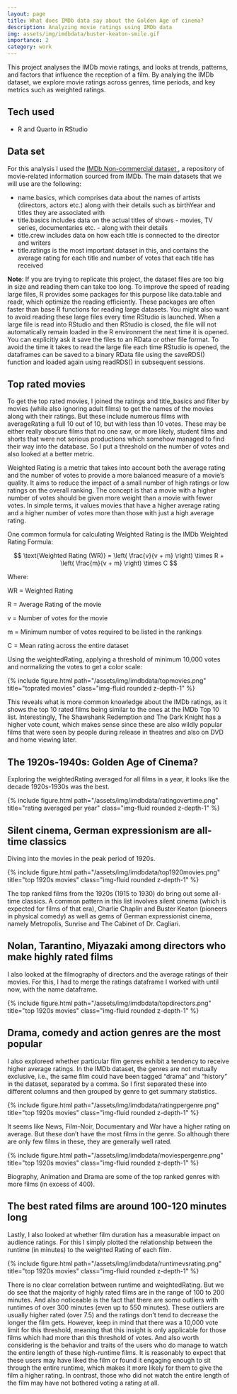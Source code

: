 ```yaml
---
layout: page
title: What does IMDb data say about the Golden Age of cinema?
description: Analyzing movie ratings using IMDb data
img: assets/img/imdbdata/buster-keaton-smile.gif
importance: 2
category: work
---
```


This project analyses the IMDb movie ratings, and looks at trends, patterns, and factors that influence the reception of a film. By analying the IMDb dataset, we explore movie ratings across genres, time periods, and key metrics such as weighted ratings.

## Tech used 

- R and Quarto in RStudio

## Data set

For this analysis I used the <a href="https://developer.imdb.com/non-commercial-datasets/"> IMDb Non-commercial dataset </a>, a repository of movie-related information sourced from IMDb. The main datasets that we will use are the following:

- name.basics, which comprises data about the names of artists (directors, actors etc.) along with their details such as birthYear and titles they are associated with
- title.basics includes data on the actual titles of shows - movies, TV series, documentaries etc. - along with their details
- title.crew includes data on how each title is connected to the director and writers
- title.ratings is the most important dataset in this, and contains the average rating for each title and number of votes that each title has received

**Note**: If you are trying to replicate this project, the dataset files are too big in size and reading them can take too long. To improve the speed of reading large files, R provides some packages for this purpose like data.table and readr, which optimize the reading efficiently. These packages are often faster than base R functions for reading large datasets. You might also want to avoid reading these large files every time RStudio is launched. When a large file is read into RStudio and then RStudio is closed, the file will not automatically remain loaded in the R environment the next time it is opened. You can explicitly ask it save the files to an RData or other file format. To avoid the time it takes to read the large file each time RStudio is opened, the dataframes can be saved to a binary RData file using the saveRDS() function and loaded again using readRDS() in subsequent sessions.

## Top rated movies 
To get the top rated movies, I joined the ratings and title_basics and filter by movies (while also ignoring adult films) to get the names of the movies along with their ratings. But these include numerous films with averageRating a full 10 out of 10, but with less than 10 votes. These may be either really obscure films that no one saw, or more likely, student films and shorts that were not serious productions which somehow managed to find their way into the database. So I put a threshold on the number of votes and also looked at a better metric.

Weighted Rating is a metric that takes into account both the average rating and the number of votes to provide a more balanced measure of a movie’s quality. It aims to reduce the impact of a small number of high ratings or low ratings on the overall ranking. The concept is that a movie with a higher number of votes should be given more weight than a movie with fewer votes. In simple terms, it values movies that have a higher average rating and a higher number of votes more than those with just a high average rating.

One common formula for calculating Weighted Rating is the IMDb Weighted Rating Formula:


$$ \text{Weighted Rating (WR)} = \left( \frac{v}{v + m} \right) \times R + \left( \frac{m}{v + m} \right) \times C $$


Where:

WR = Weighted Rating

R = Average Rating of the movie

v = Number of votes for the movie

m = Minimum number of votes required to be listed in the rankings

C = Mean rating across the entire dataset

Using the weightedRating, applying a threshold of minimum 10,000 votes and normalizing the votes to get a color scale:

<div class="row">
    <div class="col-sm mt-3 mt-md-0">
        {% include figure.html path="/assets/img/imdbdata/topmovies.png" title="toprated movies" class="img-fluid rounded z-depth-1" %}
    </div>
</div>

This reveals what is more common knowledge about the IMDb ratings, as it shows the top 10 rated films being similar to the ones at the IMDb Top 10 list. Interestingly, The Shawshank Redemption and The Dark Knight has a higher vote count, which makes sense since these are also wildly popular films that were seen by people during release in theatres and also on DVD and home viewing later.

## The 1920s-1940s: Golden Age of Cinema?

Exploring the weightedRating averaged for all films in a year, it looks like the decade 1920s-1930s was the best.

<div class="row">
    <div class="col-sm mt-3 mt-md-0">
        {% include figure.html path="/assets/img/imdbdata/ratingovertime.png" title="rating averaged per year" class="img-fluid rounded z-depth-1" %}
    </div>
</div>


## Silent cinema, German expressionism are all-time classics

Diving into the movies in the peak period of 1920s.

<div class="row">
    <div class="col-sm mt-3 mt-md-0">
        {% include figure.html path="/assets/img/imdbdata/top1920movies.png" title="top 1920s movies" class="img-fluid rounded z-depth-1" %}
    </div>
</div>

The top ranked films from the 1920s (1915 to 1930) do bring out some all-time classics. A common pattern in this list involves silent cinema (which is expected for films of that era), Charlie Chaplin and Buster Keaton (pioneers in physical comedy) as well as gems of German expressionist cinema, namely Metropolis, Sunrise and The Cabinet of Dr. Cagliari.

## Nolan, Tarantino, Miyazaki among directors who make highly rated films

I also looked at the filmography of directors and the average ratings of their movies. For this, I had to merge the ratings dataframe I worked with until now, with the name dataframe.

<div class="row">
    <div class="col-sm mt-3 mt-md-0">
        {% include figure.html path="/assets/img/imdbdata/topdirectors.png" title="top 1920s movies" class="img-fluid rounded z-depth-1" %}
    </div>
</div>

## Drama, comedy and action genres are the most popular

I also exploreed whether particular film genres exhibit a tendency to receive higher average ratings. In the IMDb dataset, the genres are not mutually exclusive, i.e., the same film could have been tagged “drama” and “history” in the dataset, separated by a comma. So I first separated these into different columns and then grouped by genre to get summary statistics.

<div class="row">
    <div class="col-sm mt-3 mt-md-0">
        {% include figure.html path="/assets/img/imdbdata/ratingpergenre.png" title="top 1920s movies" class="img-fluid rounded z-depth-1" %}
    </div>
</div>

It seems like News, Film-Noir, Documentary and War have a higher rating on average. But these don’t have the most films in the genre. So although there are only few films in these, they are generally well rated.

<div class="row">
    <div class="col-sm mt-3 mt-md-0">
        {% include figure.html path="/assets/img/imdbdata/moviespergenre.png" title="top 1920s movies" class="img-fluid rounded z-depth-1" %}
    </div>
</div>

Biography, Animation and Drama are some of the top ranked genres with more films (in excess of 400).

## The best rated films are around 100-120 minutes long

Lastly, I also looked at whether film duration has a measurable impact on audience ratings. For this I simply plotted the relationship between the runtime (in minutes) to the weighted Rating of each film.

<div class="row">
    <div class="col-sm mt-3 mt-md-0">
        {% include figure.html path="/assets/img/imdbdata/runtimevsrating.png" title="top 1920s movies" class="img-fluid rounded z-depth-1" %}
    </div>
</div>

There is no clear correlation between runtime and weightedRating. But we do see that the majority of highly rated films are in the range of 100 to 200 minutes. And also noticeable is the fact that there are some outliers with runtimes of over 300 minutes (even up to 550 minutes). These outliers are usually higher rated (over 7.5) and the ratings don’t tend to decrease the longer the film gets. However, keep in mind that there was a 10,000 vote limit for this threshold, meaning that this insight is only applicable for those films which had more than this threshold of votes. And also worth considering is the behavior and traits of the users who do manage to watch the entire length of these high-runtime films. It is reasonably to expect that these users may have liked the film or found it engaging enough to sit through the entire runtime, which makes it more likely for them to give the film a higher rating. In contrast, those who did not watch the entire length of the film may have not bothered voting a rating at all.

